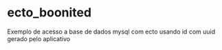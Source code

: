 # ecto_boonited
Exemplo de acesso a base de dados mysql com ecto usando id com uuid gerado pelo aplicativo
